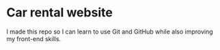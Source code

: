 # Car rental website

I made this repo so I can learn to use Git and GitHub while also improving my front-end skills.
